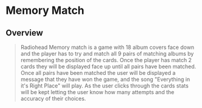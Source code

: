# Memory Match

## Overview

> Radiohead Memory match is a game with 18 album covers face down and the player has to try and match all 9 pairs of matching albums by remembering the position of the cards.
Once the player has match 2 cards they will be displayed face up until all pairs have been matched. Once all pairs have been matched the user will be
displayed a message that they have won the game, and the song "Everything in it's Right Place" will play. As the user clicks through the cards stats will be kept letting the user know how many attempts and the
accuracy of their choices.
